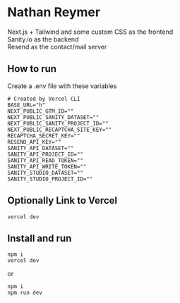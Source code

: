# Nathan Reymer
Next.js + Tailwind and some custom CSS as the frontend<br>
Sanity.io as the backend<br>
Resend as the contact/mail server


## How to run
Create a .env file with these variables
```
# Created by Vercel CLI
BASE_URL="h"
NEXT_PUBLIC_GTM_ID=""
NEXT_PUBLIC_SANITY_DATASET=""
NEXT_PUBLIC_SANITY_PROJECT_ID=""
NEXT_PUBLIC_RECAPTCHA_SITE_KEY=""
RECAPTCHA_SECRET_KEY=""
RESEND_API_KEY=""
SANITY_API_DATASET=""
SANITY_API_PROJECT_ID=""
SANITY_API_READ_TOKEN=""
SANITY_API_WRITE_TOKEN=""
SANITY_STUDIO_DATASET=""
SANITY_STUDIO_PROJECT_ID=""
```

## Optionally Link to Vercel
```
vercel dev
```
## Install and run
```
npm i
vercel dev
```
or 
```
npm i
npm run dev
```
